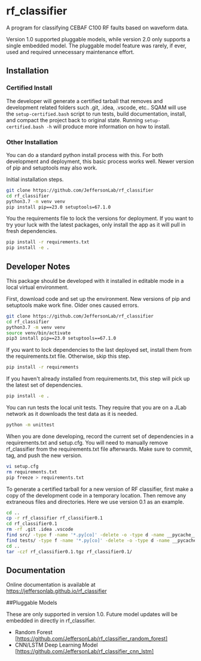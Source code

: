 # rf_classifier
A program for classifying CEBAF C100 RF faults based on waveform data.

Version 1.0 supported pluggable models, while version 2.0 only supports a single embedded model.  The pluggable model
feature was rarely, if ever, used and required unnecessary maintenance effort.

## Installation

### Certified Install

The developer will generate a certified tarball that removes and development related folders such .git, .idea, .vscode,
etc..  SQAM will use the ``setup-certified.bash`` script to run tests, build documentation, install, and compact the
project back to original state.  Running ``setup-certified.bash -h`` will produce more information on how to install.

### Other Installation

You can do a standard python install process with this.  For both development and deployment, this basic process works
well.  Newer version of pip and setuptools may also work.

Initial installation steps.
```bash
git clone https://github.com/JeffersonLab/rf_classifier
cd rf_classifier
python3.7 -m venv venv
pip install pip==23.0 setuptools=67.1.0
```

You the requirements file to lock the versions for deployment.  If you want to try your luck with the latest packages,
only install the app as it will pull in fresh dependencies.
```bash
pip install -r requirements.txt
pip install -e .
```

## Developer Notes

This package should be developed with it installed in editable mode in a local virtual environment.

First, download code and set up the environment.  New versions of pip and setuptools make work fine.  Older ones caused
errors.
```bash
git clone https://github.com/JeffersonLab/rf_classifier
cd rf_classifier
python3.7 -m venv venv
source venv/bin/activate
pip3 install pip==23.0 setuptools==67.1.0
```

If you want to lock dependencies to the last deployed set, install them from the requirements.txt file.  Otherwise, skip
this step.
```bash
pip install -r requirements
```

If you haven't already installed from requirements.txt, this step will pick up the latest set of dependencies.
```bash
pip install -e .
```

You can run tests the local unit tests.  They require that you are on a JLab network as it downloads the test data as it
is needed.
```bash
python -m unittest
```

When you are done developing, record the current set of dependencies in a requirements.txt and setup.cfg.  You will need
to manually remove rf_classifier from the requirements.txt file afterwards.  Make sure to commit, tag, and push the new
version.
```bash
vi setup.cfg
rm requirements.txt
pip freeze > requirements.txt
```

To generate a certified tarball for a new version of RF classifier, first make a copy of the development code in a
temporary location.  Then remove any extraneous files and directories.  Here we use version 0.1 as an example.
```bash
cd ..
cp -r rf_classifier rf_classifier0.1
cd rf_classifier0.1
rm -rf .git .idea .vscode
find src/ -type f -name '*.py[co]' -delete -o -type d -name __pycache__ -delete
find tests/ -type f -name '*.py[co]' -delete -o -type d -name __pycache__ -delete
cd ..
tar -czf rf_classifier0.1.tgz rf_classifier0.1/
```

## Documentation

Online documentation is available at https://jeffersonlab.github.io/rf_classifier

##Pluggable Models

These are only supported in version 1.0.  Future model updates will be embedded in directly in rf_classifier.

 * Random Forest [https://github.com/JeffersonLab/rf_classifier_random_forest]
 * CNN/LSTM Deep Learning Model [https://github.com/JeffersonLab/rf_classifier_cnn_lstm]